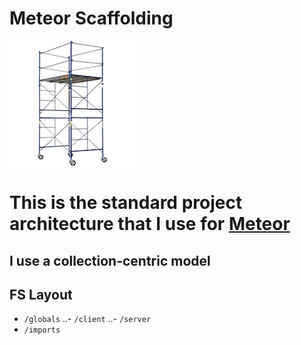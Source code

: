 # Meteor Scaffolding

![scaffold](scaffold.jpg)

# This is the standard project architecture that I use for [Meteor](https://www.meteor.com/)

## I use a collection-centric model

## FS Layout

- `/globals`
..- `/client`
..- `/server`
- `/imports`
